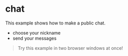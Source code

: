# chat

This example shows how to make a public chat.

- choose your nickname
- send your messages

> Try this example in two browser windows at once!
